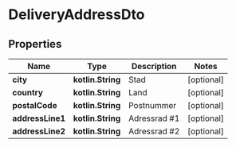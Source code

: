 
# DeliveryAddressDto

## Properties
Name | Type | Description | Notes
------------ | ------------- | ------------- | -------------
**city** | **kotlin.String** | Stad |  [optional]
**country** | **kotlin.String** | Land |  [optional]
**postalCode** | **kotlin.String** | Postnummer |  [optional]
**addressLine1** | **kotlin.String** | Adressrad #1 |  [optional]
**addressLine2** | **kotlin.String** | Adressrad #2 |  [optional]



